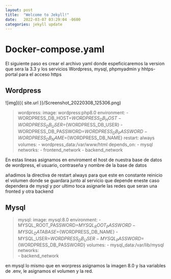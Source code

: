 ```yaml
---
layout: post
title:  "Welcome to Jekyll!"
date:   2022-03-07 03:29:04 -0600
categories: jekyll update
---
```

# Docker-compose.yaml
El siguiente paso es crear el archivo yaml  donde espeficicaremos la version que sera la 3.3 y los servicios Wordpress, mysql, phpmyadmin y hhtps-portal para el acceso https
## Wordpress
![img]({{ site.url }}/Screenshot_20220308_125306.png)
> wordpress:
>    image: wordpress:php8.0
>    environment:
>      - WORDPRESS_DB_HOST=${WORDPRESS_DB_HOST}
>      - WORDPRESS_DB_USER=${WORDPRESS_DB_USER}
>      - WORDPRESS_DB_PASSWORD=${WORDPRESS_DB_PASSWORD}
>      - WORDPRESS_DB_NAME=${WORDPRESS_DB_NAME}
>    restart: always
>    volumes:
>      - wordpress_data:/var/www/html
>    depends_on:
>      - mysql
>    networks:
>      - frontend_network
>      - backend_network

En estas lineas asignamos en enviroment el host de nuestra base de datos de wordpress, el usuario, contraseña y nombre de la base de datos

añadimos la directiva de restart always para que este en constante reinicio
el volumen donde se guardara junto al servicio que depende eneste caso dependera de mysql
y por ultimo toca asignarle las redes que seran una fronted y otra backend

## Mysql

> mysql:
>    image: mysql:8.0 
>    environment:
>      - MYSQL_ROOT_PASSWORD=${MYSQL_ROOT_PASSWORD}
>      - MYSQL_DATABASE=${WORDPRESS_DB_NAME}
>      - MYSQL_USER=${WORDPRESS_DB_USER}
>      - MYSQL_PASSWORD=${WORDPRESS_DB_PASSWORD}
>    volumes:
>      - mysql_data:/var/lib/mysql
>    networks:    
>      - backend_network

en mysql lo mismo que en worpress asignamos la imagen 8.0 y lsa variables de .env, le asignamos el volumen y la red.
